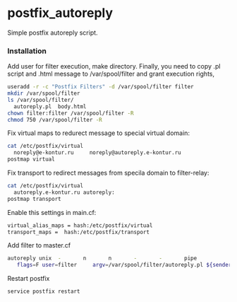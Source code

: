 # postfix_autoreply
Simple postfix autoreply script.
### Installation
Add user for filter execution, make directory. Finally, you need to copy .pl script and .html message to /var/spool/filter and grant execution rights,
```sh
useradd -r -c "Postfix Filters" -d /var/spool/filter filter
mkdir /var/spool/filter
ls /var/spool/filter/
  autoreply.pl  body.html
chown filter:filter /var/spool/filter -R
chmod 750 /var/spool/filter -R
```
Fix virtual maps to redurect message to special virtual domain:
```sh
cat /etc/postfix/virtual
  noreply@e-kontur.ru     noreply@autoreply.e-kontur.ru
postmap virtual
```
Fix transport to redirect messages from specila domain to filter-relay:
```sh
cat /etc/postfix/virtual
  autoreply.e-kontur.ru autoreply:
postmap transport
```
Enable this settings in main.cf:
```sh
virtual_alias_maps = hash:/etc/postfix/virtual
transport_maps =  hash:/etc/postfix/transport
```
Add filter to master.cf
```sh
autoreply unix  -       n       n       -       -       pipe
   flags=F user=filter     argv=/var/spool/filter/autoreply.pl ${sender} ${recipient}
```
Restart postfix
```sh
service postfix restart
```
